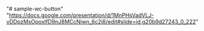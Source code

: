 "# sample-wc-button" 
"https://docs.google.com/presentation/d/1MnPHsVadVLJ-vDDpzMsOpoxIfD9nJ8MCcNjwn_6c2j8/edit#slide=id.g20b9d27243_0_222"
